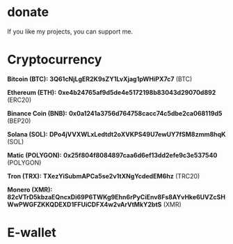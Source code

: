 # donate
If you like my projects, you can support me.

# Cryptocurrency

**Bitcoin (BTC):**
__3Q61cNjLgER2K9sZY1LvXjag1pWHiPX7c7__ (BTC)

**Ethereum (ETH):**
__0xe4b24765af9d5de4e5172198b83043d29070d892__ (ERC20)

**Binance Coin (BNB):**
__0x0a1241a3756d764758cacc74c5dbe2ca068119d5__ (BEP20)

**Solana (SOL):**
__DPo4jVVXWLxLedtdt2oXVKPS49U7ewUY7fSM8zmm8hqK__ (SOL)

**Matic (POLYGON):**
__0x25f804f8084897caa6d6ef13dd2efe9c3e537540__ (POLYGON)

**Tron (TRX):**
__TXezYiSubmAPCa5se2v1tXNgYcdedEM6hz__ (TRC20)

**Monero (XMR):**
__82cVTrD5kbzaEQncxDi69P6TWKg9Ehn6rPyCiEnv8Fs8AYvHke6UVZcSHWwPWGFZKKQDEXD1FFUiCDFX4w2vArVtMkY2btS__ (XMR)

# E-wallet
